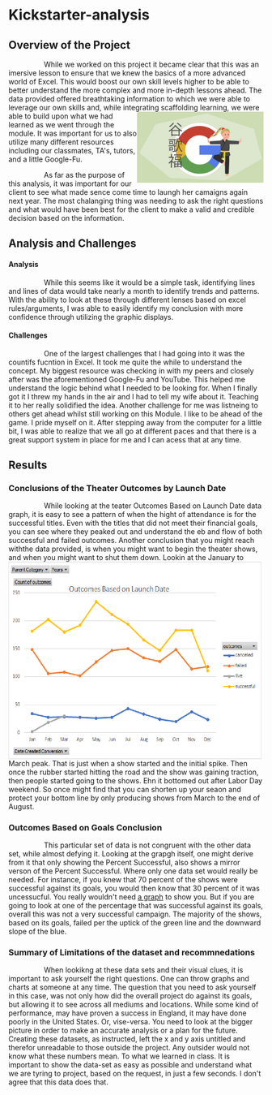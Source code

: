 # Kickstarter-analysis
## Overview of the Project
&emsp;&emsp;&emsp;&emsp;&emsp;While we worked on this project it became clear that this was an imersive lesson to ensure that we knew the basics of a more advanced world of Excel. This would boost our own skill levels higher to be able to better understand the more complex and more in-depth lessons ahead. The data provided offered breathtaking information to which we were able to leverage our own skills and, while integrating scaffolding learning, <img src="https://github.com/ChristianShada/Kickstarter-analysis/blob/main/Google-Fu5.jpg" align="right" width="250"> we were able to build upon what we had learned as we went through the module. It was important for us to also utilize many different resources including our classmates, TA's, tutors, and a little Google-Fu.</p> 
&emsp;&emsp;&emsp;&emsp;&emsp;As far as the purpose of this analysis, it was important for our client to see what made sence come time to laungh her camaigns again next year. The most chalanging thing was needing to ask the right questions and what would have been best for the client to make a valid and credible decision based on the information.
## Analysis and Challenges
#### Analysis
&emsp;&emsp;&emsp;&emsp;&emsp;While this seems like it would be a simple task, identifying lines and lines of data would take nearly a month to identify trends and patterns. With the ability to look at these through different lenses based on excel rules/arguments, I was able to easily identify my conclusion with more confidence through utilizing the graphic displays. 
#### Challenges
&emsp;&emsp;&emsp;&emsp;&emsp;One of the largest challenges that I had going into it was the countifs fucntion in Excel. It took me quite the while to understand the concept. My biggest resource was checking in with my peers and closely after was the aforementioned Google-Fu and YouTube. This helped me understand the logic behind what I needed to be looking for. When I finally got it I threw my hands in the air and I had to tell my wife about it. Teaching it to her really solidified the idea. Another challenge for me was listneing to others get ahead whilst still working on this Module. I like to be ahead of the game. I pride myself on it. After stepping away from the computer for a little bit, I was able to realize that we all go at different paces and that there is a great support system in place for me and I can acess that at any time.
## Results
### Conclusions of the Theater Outcomes by Launch Date
&emsp;&emsp;&emsp;&emsp;&emsp;While looking at the teater Outcomes Based on Launch Date data graph, it is easy to see a pattern of when the hight of attendance is for the successful titles. Even with the titles that did not meet their financial goals, you can see where they peaked out and understand the eb and flow of both successful and failed outcomes. Another conclusion that you might reach withthe data provided, is when you might want to begin the theater shows, and when you might want to shut them down. <img src="https://github.com/ChristianShada/Kickstarter-analysis/blob/main/Outcomes%20Based%20on%20Launch%20Date.png" align="left" width="500"> Lookin at the January to March peak. That is just when a show started and the initial spike. Then once the rubber started hitting the road and the show was gaining traction, then people started going to the shows. Ehn it bottomed out after Labor Day weekend. So once might find that you can shorten up your seaon and protect your bottom line by only producing shows from March to the end of August.
### Outcomes Based on Goals Conclusion
&emsp;&emsp;&emsp;&emsp;&emsp;This particular set of data is not congruent with the other data set, while almost defying it. Looking at the grapgh itself, one might derive from it that only showing the Percent Successful, also shows a mirror verson of the Percent Successful. Where only one data set would really be needed. For instance, if you knew that 70 percent of the shows were successful against its goals, you would then know that 30 percent of it was uncessucful. You really wouldn't need [a graph](https://github.com/ChristianShada/Kickstarter-analysis/blob/main/Outcomes_vs_Goals.png) to show you. But if you are going to look at one of the percentage that was successful against its goals, overall this was not a very successful campaign. The majority of the shows, based on its goals, failed per the uptick of the green line and the downward slope of the blue. 
### Summary of Limitations of the dataset and recommnedations
&emsp;&emsp;&emsp;&emsp;&emsp;When lookikng at these data sets and their visual clues, it is important to ask yourself the right questions. One can throw graphs and charts at someone at any time. The question that you need to ask yourself in this case, was not only how did the overall project do against its goals, but allowing it to see across all mediums and locations. While some kind of performance, may have proven a success in England, it may have done poorly  in the United States. Or, vise-versa. You need to look at the bigger picture in order to make an accurate analysis or a plan for the future. Creating these datasets, as instructed, left the x and y axis untitled and therefor unreadable to those outside the project. Any outsider would not know what these numbers mean. To what we learned in class. It is important to show the data-set as easy as possible and understand what we are tyring to project, based on the request, in just a few seconds. I don't agree that this data does that.
